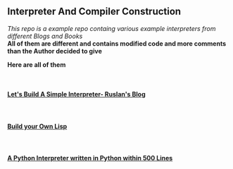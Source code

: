 <h2>Interpreter And Compiler Construction </h2>

<em>This repo is a example repo containg various example interpreters from different Blogs and Books</em><br>
<b>All of them are different and contains modified code and more comments than the Author decided to give</b>

<b></i>Here are all of them</i></b>

<br>

<h4> <a href="https://ruslanspivak.com/lsbasi-part1/">Let's Build A Simple Interpreter- Ruslan's Blog</a></h4>

<br>

<h4> <a href="http://www.buildyourownlisp.com">Build your Own Lisp</a> </h4>

<br>

<h4> <a href="http://aosabook.org/en/500L/a-python-interpreter-written-in-python.html">A Python Interpreter written in Python within 500 Lines</a> </h4>
